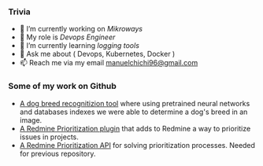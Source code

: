 ### Trivia
- 🔭 I’m currently working on _Mikroways_
- 🧰 My role is _Devops Engineer_
- 🌱 I’m currently learning _logging tools_
- 💬 Ask me about ( Devops, Kubernetes, Docker )
- 📫 Reach me via my email <manuelchichi96@gmail.com>

### Some of my work on Github
- [A dog breed recognitizion tool](https://github.com/manuelchichi/dog-race-recognition) where using pretrained neural networks and databases indexes we were able to determine a dog's breed in an image.
- [A Redmine Prioritization plugin](https://github.com/manuelchichi/dss-pnrp-redmine-plugin) that adds to Redmine a way to prioritize issues in projects.
- [A Redmine Prioritization API](https://github.com/manuelchichi/dss-pnrp-api) for solving prioritization processes. Needed for previous repository.
